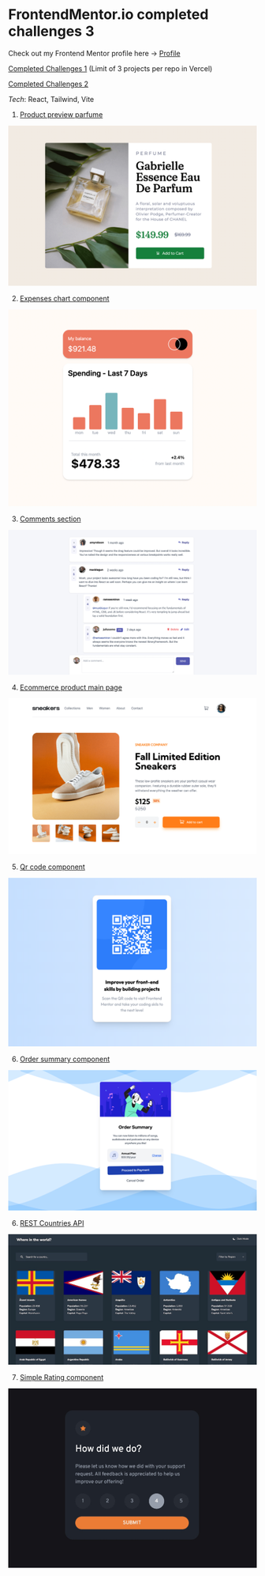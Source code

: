 # FrontendMentor.io completed challenges 3

Check out my Frontend Mentor profile here -> [Profile](https://www.frontendmentor.io/profile/thevolcanomanishere)

[Completed Challenges 1](https://github.com/thevolcanomanishere/fementor-challenges) (Limit of 3 projects per repo in Vercel)

[Completed Challenges 2](https://github.com/thevolcanomanishere/fementor-challenges-2)

_Tech_: React, Tailwind, Vite

1. <a href="https://fementor-product-preview-parfume.vercel.app/" target="_blank">Product preview parfume</a>

![Perfume](/screenshots/perfume-min.png)

2. <a href="https://expenses-chart-component-beta-wine.vercel.app/" target="_blank">Expenses chart component</a>

![Expenses](/screenshots/expenses-min.png)

3. <a href="https://comments-section-eight.vercel.app/" target="_blank">Comments section</a>

![Comments](/screenshots/comments-min.png)

4. <a href="https://ecommerce-product-main-page.vercel.app/" target="_blank">Ecommerce product main page</a>

![Sneakers](/screenshots/sneakers-min.png)

5. <a href="https://qr-code-fementor.vercel.app/" target="_blank">Qr code component</a>

![Qr code](/screenshots/qr-min.png)

6. <a href="https://order-summary-component-69.vercel.app/" target="_blank">Order summary component</a>

![Order](/screenshots/order-min.png)

6. <a href="https://rest-countries-api-mu-mauve.vercel.app/" target="_blank">REST Countries API</a>

![Rest](/screenshots/rest.jpg)

7. <a href="https://rating-component-pied-gamma.vercel.app/" target="_blank">Simple Rating component</a>

![Order](/screenshots/rating-component.jpg)
